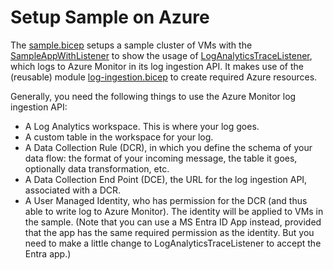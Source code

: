 # Setup Sample on Azure

The [sample.bicep](sample.bicep) setups a sample cluster of VMs with the [SampleAppWithListener](../SampleAppWithListener/) to show the usage of [LogAnalyticsTraceListener](../TraceListener/), which logs to Azure Monitor in its log ingestion API. It makes use of the (reusable) module [log-ingestion.bicep](log-ingestion.bicep) to create required Azure resources.

Generally, you need the following things to use the Azure Monitor log ingestion API:

* A Log Analytics workspace. This is where your log goes.
* A custom table in the workspace for your log.
* A Data Collection Rule (DCR), in which you define the schema of your data flow: the format of your incoming message, the table it goes, optionally data transformation, etc.
* A Data Collection End Point (DCE), the URL for the log ingestion API, associated with a DCR.
* A User Managed Identity, who has permission for the DCR (and thus able to write log to Azure Monitor). The identity will be applied to VMs in the sample. (Note that you can use a MS Entra ID App instead, provided that the app has the same required permission as the identity. But you need to make a little change to LogAnalyticsTraceListener to accept the Entra app.)
